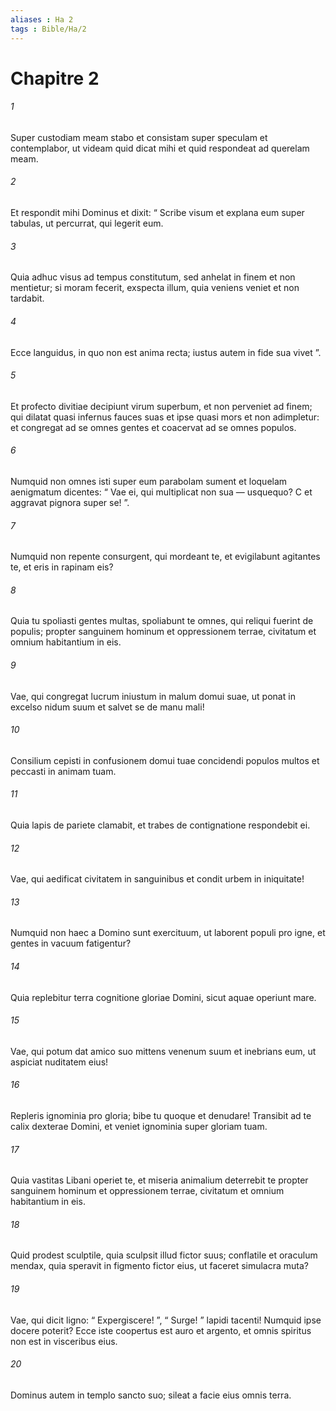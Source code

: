 ```yaml
---
aliases : Ha 2
tags : Bible/Ha/2
---
```


# Chapitre 2

###### 1
Super custodiam meam stabo et consistam super speculam et contemplabor, ut videam quid dicat mihi et quid respondeat ad querelam meam.
###### 2
Et respondit mihi Dominus et dixit: “ Scribe visum et explana eum super tabulas, ut percurrat, qui legerit eum.
###### 3
Quia adhuc visus ad tempus constitutum, sed anhelat in finem et non mentietur; si moram fecerit, exspecta illum, quia veniens veniet et non tardabit.
###### 4
Ecce languidus, in quo non est anima recta; iustus autem in fide sua vivet ”.
###### 5
Et profecto divitiae decipiunt virum superbum, et non perveniet ad finem; qui dilatat quasi infernus fauces suas et ipse quasi mors et non adimpletur: et congregat ad se omnes gentes et coacervat ad se omnes populos.
###### 6
Numquid non omnes isti super eum parabolam sument et loquelam aenigmatum dicentes: “ Vae ei, qui multiplicat non sua — usquequo? C et aggravat pignora super se! ”.
###### 7
Numquid non repente consurgent, qui mordeant te, et evigilabunt agitantes te, et eris in rapinam eis?
###### 8
Quia tu spoliasti gentes multas, spoliabunt te omnes, qui reliqui fuerint de populis; propter sanguinem hominum et oppressionem terrae, civitatum et omnium habitantium in eis.
###### 9
Vae, qui congregat lucrum iniustum in malum domui suae, ut ponat in excelso nidum suum et salvet se de manu mali!
###### 10
Consilium cepisti in confusionem domui tuae concidendi populos multos et peccasti in animam tuam.
###### 11
Quia lapis de pariete clamabit, et trabes de contignatione respondebit ei.
###### 12
Vae, qui aedificat civitatem in sanguinibus et condit urbem in iniquitate!
###### 13
Numquid non haec a Domino sunt exercituum, ut laborent populi pro igne, et gentes in vacuum fatigentur?
###### 14
Quia replebitur terra cognitione gloriae Domini, sicut aquae operiunt mare.
###### 15
Vae, qui potum dat amico suo mittens venenum suum et inebrians eum, ut aspiciat nuditatem eius!
###### 16
Repleris ignominia pro gloria; bibe tu quoque et denudare! Transibit ad te calix dexterae Domini, et veniet ignominia super gloriam tuam.
###### 17
Quia vastitas Libani operiet te, et miseria animalium deterrebit te propter sanguinem hominum et oppressionem terrae, civitatum et omnium habitantium in eis.
###### 18
Quid prodest sculptile, quia sculpsit illud fictor suus; conflatile et oraculum mendax, quia speravit in figmento fictor eius, ut faceret simulacra muta?
###### 19
Vae, qui dicit ligno: “ Expergiscere! ”, “ Surge! ” lapidi tacenti! Numquid ipse docere poterit? Ecce iste coopertus est auro et argento, et omnis spiritus non est in visceribus eius.
###### 20
Dominus autem in templo sancto suo; sileat a facie eius omnis terra.
